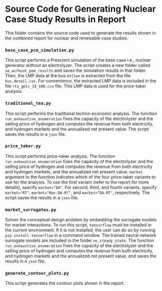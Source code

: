 # Source Code for Generating Nuclear Case Study Results in Report

This folder contains the source code used to generate the results shown in the combined report for nuclear and renewable case studies. 

### `base_case_pcm_simulation.py`
This script performs a Prescient simulation of the base case i.e., nuclear generator without an electrolyzer. The script creates a new folder called `ne_without_pem_results` and saves the simulation results in that folder. Then, the LMP data at the bus `Attlee` is extracted from the file `bus_detail.csv`. For convenience, the extracted LMP data is included in the file `rts_gmlc_15_500.csv` file. This LMP data is used for the price-taker analysis.

### `traditional_tea.py`

This script performs the traditional techno-economic analysis. The function `run_exhaustive_enumeration` fixes the capacity of the electrolyzer and the selling price of hydrogen and computes the revenue from both electricity, and hydrogen markets and the annualized net present value. The script saves the results in a `json` file.

### `price_taker.py`

This script performs price-taker analysis. The function `run_exhaustive_enumeration` fixes the capacity of the electrolyzer and the selling price of hydrogen and computes the revenue from both electricity and hydrogen markets, and the annualized net present value. `market` argument to the function indicates which of the four price-taker variants to use for the analysis. To use the first variant (refer to the report for more details), specify `market="DA"`. For second, third, and fourth variants, specify `market="RT"`, `market="Max-DA-RT"`, and `market="DA-RT"`, respectively. The script saves the results in a `json` file.

### `market_surrogates.py`

Solves the conceptual design problem by embedding the surrogate models for market interactions. To run this script, `tensorflow` must be installed in the current environment. If it is not installed, the user can do so by running `pip install tensorflow` in a command window. The trained neural network surrogate models are included in the folder `nn_steady_state`. The function `run_exhaustive_enumeration` fixes the capacity of the electrolyzer and the selling price of hydrogen and computes the revenue from both electricity, and hydrogen markets and the annualized net present value, and  saves the results in a `json` file.

### `generate_contour_plots.py`
This script generates the contour plots shown in the report.
